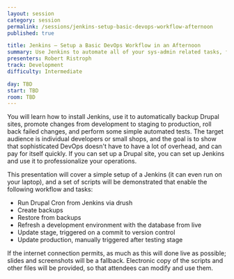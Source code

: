 ```yaml
---
layout: session
category: session
permalink: /sessions/jenkins-setup-basic-devops-workflow-afternoon
published: true

title: Jenkins — Setup a Basic DevOps Workflow in an Afternoon
summary: Use Jenkins to automate all of your sys-admin related tasks, for efficiency and to avoid mistakes - it's really quick and easy to set up.
presenters: Robert Ristroph
track: Development
difficulty: Intermediate

day: TBD
start: TBD
room: TBD
---
```


You will learn how to install Jenkins, use it to automatically backup Drupal sites, promote changes from development to staging to production, roll back failed changes, and perform some simple automated tests. The target audience is individual developers or small shops, and the goal is to show that sophisticated DevOps doesn't have to have a lot of overhead, and can pay for itself quickly. If you can set up a Drupal site, you can set up Jenkins and use it to professionalize your operations.

This presentation will cover a simple setup of a Jenkins (it can even run on your laptop), and a set of scripts will be demonstrated that enable the following workflow and tasks:

* Run Drupal Cron from Jenkins via drush
* Create backups
* Restore from backups
* Refresh a development environment with the database from live
* Update stage, triggered on a commit to version control
* Update production, manually triggered after testing stage

If the internet connection permits, as much as this will done live as possible; slides and screenshots will be a fallback. Electronic copy of the scripts and other files will be provided, so that attendees can modify and use them.
